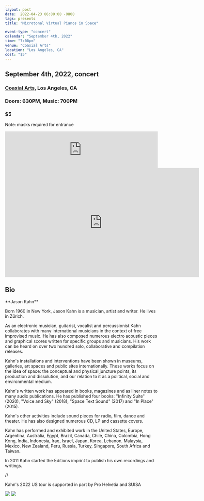 ```yaml
---
layout: post
date:  2022-04-23 06:00:00 -0800
tags: presents
title: "Microtonal Virtual Pianos in Space"

event-type: "concert"
calendar: "September 4th, 2022"
time: "7:00pm"
venue: "Coaxial Arts"
location: "Los Angeles, CA"
cost: "$5"
---
```


<h2>September 4th, 2022, concert</h2>
<h3><a href="https://coaxialarts.org/" target="_blank">Coaxial Arts</a>, Los Angeles, CA</h3>
<h3>Doors: 630PM, Music: 700PM</h3>
<h3>$5</h3>



Note: masks required for entrance

<iframe style="border: 0; width: 100%; height: 120px;" src="https://bandcamp.com/EmbeddedPlayer/album=2058581281/size=large/bgcol=ffffff/linkcol=333333/tracklist=false/artwork=small/transparent=true/" seamless></iframe>

<iframe src="https://player.vimeo.com/video/544697116?h=229d15aaa1&title=0&byline=0&portrait=0" width="640" height="360" frameborder="0" allow="autoplay; fullscreen; picture-in-picture" allowfullscreen></iframe>

<h2>Bio</h2>
**Jason Kahn**

Born 1960 in New York, Jason Kahn is a musician, artist and writer. He lives in Zürich.

As an electronic musician, guitarist, vocalist and percussionist Kahn collaborates with many international musicians in the context of free improvised music. He has also composed numerous electro acoustic pieces and graphical scores written for specific groups and musicians. His work can be heard on over two hundred solo, collaborative and compilation releases.

Kahn's installations and interventions have been shown in museums, galleries, art spaces and public sites internationally. These works focus on the idea of space: the conceptual and physical juncture points, its production and dissolution, and our relation to it as a political, social and environmental medium.

Kahn's written work has appeared in books, magazines and as liner notes to many audio publications. He has published four books: "Infinity Suite" (2020), "Voice and Sky" (2018), "Space Text Sound" (2017) and "In Place" (2015).

Kahn's other activities include sound pieces for radio, film, dance and theater. He has also designed numerous CD, LP and cassette covers.

Kahn has performed and exhibited work in the United States, Europe, Argentina, Australia, Egypt, Brazil, Canada, Chile, China, Colombia, Hong Kong, India, Indonesia, Iraq, Israel, Japan, Korea, Lebanon, Malaysia, Mexico, New Zealand, Peru, Russia, Turkey, Singapore, South Africa and Taiwan.

In 2011 Kahn started the Editions imprint to publish his own recordings and writings.

//

Kahn's 2022 US tour is supported in part by Pro Helvetia and SUISA

![]({{site.url}}/assets/prohelvetia_logo.jpg)
![]({{site.url}}/assets/suisa_logo.jpg)

